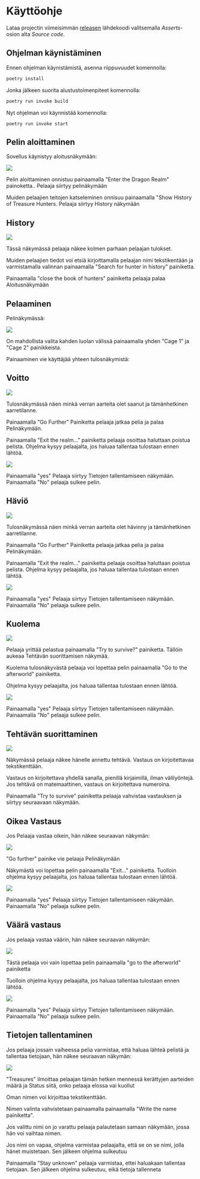 # Käyttöohje

Lataa projectin viimeisimmän [releasen](https://github.com/lina-ova/ot-harjoitystyo/releases) lähdekoodi valitsemalla _Asserts_-osion alta _Source code_.

## Ohjelman käynistäminen

Ennen ohjelman käynistämistä, asenna riippuvuudet komennolla:

```bash
poetry install
```

Jonka jälkeen suorita alustustoimenpiteet komennolla:

```bash
poetry run invoke build
```

Nyt ohjelman voi käynnistää komennolla:

```
poetry run invoke start
```

## Pelin aloittaminen

Sovellus käynistyy aloitusnäkymään: 

![](https://github.com/lina-ova/ot-harjoitystyo/blob/master/dokumentaatio/kuvat/hello_view.png)

Pelin aloittaminen onnistuu painaamalla "Enter the Dragon Realm" painoketta.. Pelaaja siirtyy pelinäkymään

Muiden pelaajien teitojen katseleminen onnisuu painaamalla "Show History of Treasure Hunters. Pelaaja siirtyy History näkymään

## History

![](https://github.com/lina-ova/ot-harjoitystyo/blob/master/dokumentaatio/kuvat/history.png)

Tässä näkymässä pelaaja näkee kolmen parhaan pelaajan tulokset. 

Muiden pelaajien tiedot voi etsiä kirjoittamalla pelaajan nimi tekstikentään ja varmistamalla valinnan painaamalla "Search for hunter in history" painiketta. 

Painaamalla "close the book of hunters" painiketta pelaaja palaa Aloitusnäkymään 

## Pelaaminen

Pelinäkymässä: 

![](https://github.com/lina-ova/ot-harjoitystyo/blob/master/dokumentaatio/kuvat/play_view.png)

On mahdollista valita kahden luolan välissä painaamalla yhden "Cage 1" ja "Cage 2" painikkeista. 

Painaaminen vie käyttäjää yhteen tulosnäkymistä:

## Voitto

![](https://github.com/lina-ova/ot-harjoitystyo/blob/master/dokumentaatio/kuvat/win_view.png)

Tulosnäkymässä näen minkä verran aarteita olet saanut ja tämänhetkinen aarretilanne. 

Painaamalla "Go Further" Painiketta pelaaja jatkaa pelia ja palaa Pelinäkymään.

Painaamalla "Exit the realm..." painiketta pelaaja osoittaa haluttaan poistua pelista. Ohjelma kysyy pelaajalta, jos haluaa tallentaa tulostaan ennen lähtöä.

![](https://github.com/lina-ova/ot-harjoitystyo/blob/master/dokumentaatio/kuvat/question.png)

Painaamalla "yes" Pelaaja siirtyy Tietojen tallentamiseen näkymään. Painaamalla "No" pelaaja sulkee pelin.

## Häviö

![](https://github.com/lina-ova/ot-harjoitystyo/blob/master/dokumentaatio/kuvat/loss.png)

Tulosnäkymässä näen minkä verran aarteita olet hävinny ja tämänhetkinen aarretilanne. 

Painaamalla "Go Further" Painiketta pelaaja jatkaa pelia ja palaa Pelinäkymään.

Painaamalla "Exit the realm..." painiketta pelaaja osoittaa haluttaan poistua pelista. Ohjelma kysyy pelaajalta, jos haluaa tallentaa tulostaan ennen lähtöä.

![](https://github.com/lina-ova/ot-harjoitystyo/blob/master/dokumentaatio/kuvat/question.png)

Painaamalla "yes" Pelaaja siirtyy Tietojen tallentamiseen näkymään. Painaamalla "No" pelaaja sulkee pelin.

## Kuolema

![](https://github.com/lina-ova/ot-harjoitystyo/blob/master/dokumentaatio/kuvat/gobbled_view.png)

Pelaaja yrittää pelastua painaamalla "Try to survive?" painiketta. Tällöin aukeaa Tehtävän suorittamisen näkymää.

Kuolema tulosnäkyvästä pelaaja voi lopettaa pelin painaamalla "Go to the afterworld" painiketta. 

Ohjelma kysyy pelaajalta, jos haluaa tallentaa tulostaan ennen lähtöä.

![](https://github.com/lina-ova/ot-harjoitystyo/blob/master/dokumentaatio/kuvat/question.png)

Painaamalla "yes" Pelaaja siirtyy Tietojen tallentamiseen näkymään. Painaamalla "No" pelaaja sulkee pelin.

## Tehtävän suorittaminen

![](https://github.com/lina-ova/ot-harjoitystyo/blob/master/dokumentaatio/kuvat/task_view.png)

Näkymässä pelaaja näkee hänelle annettu tehtävä. Vastaus on kirjoitettavaa tekstikenttään. 

Vastaus on kirjoitettava yhdellä sanalla, pienillä kirjaimillä, ilman välilyöntejä. Jos tehtävä on matemaattinen, vastaus on kirjoitettava numeroina. 

Painaamalla "Try to survive" painiketta pelaaja vahvistaa vastauksen ja siirtyy seuraavaan näkymään.

## Oikea Vastaus

Jos Pelaaja vastaa oikein, hän näkee seuraavan näkymän:

![](https://github.com/lina-ova/ot-harjoitystyo/blob/master/dokumentaatio/kuvat/survived_view.png)


"Go further" painike vie pelaaja Pelinäkymään

Näkymästä voi lopettaa pelin painaamalla "Exit..." painiketta.
Tuolloin ohjelma kysyy pelaajalta, jos haluaa tallentaa tulostaan ennen lähtöä.
 
 ![](https://github.com/lina-ova/ot-harjoitystyo/blob/master/dokumentaatio/kuvat/question.png)
 
Painaamalla "yes" Pelaaja siirtyy Tietojen tallentamiseen näkymään. Painaamalla "No" pelaaja sulkee pelin.

## Väärä vastaus

Jos pelaaja vastaa väärin, hän näkee seuraavan näkymän:

![](https://github.com/lina-ova/ot-harjoitystyo/blob/master/dokumentaatio/kuvat/digested_view.png)

Tästä pelaaja voi vain lopettaa pelin painaamalla "go to the afterworld" painiketta 

Tuolloin ohjelma kysyy pelaajalta, jos haluaa tallentaa tulostaan ennen lähtöä.

![](https://github.com/lina-ova/ot-harjoitystyo/blob/master/dokumentaatio/kuvat/question.png)

Painaamalla "yes" Pelaaja siirtyy Tietojen tallentamiseen näkymään. Painaamalla "No" pelaaja sulkee pelin.

## Tietojen tallentaminen

Jos pelaaja jossain vaiheessa pelia varmistaa, että haluaa lähteä pelistä ja tallentaa tietojaan, hän näkee seuraavan näkymän: 

![](https://github.com/lina-ova/ot-harjoitystyo/blob/master/dokumentaatio/kuvat/write_view.png)

"Treasures" ilmoittaa pelaajan tämän hetken mennessä kerättyjen aarteiden määrä ja Status siitä, onko pelaaja elossa vai kuollut

Oman nimen voi kirjoittaa tekstikenttään. 

Nimen valinta vahvistetaan painaamalla painaamalla "Write the name painiketta". 

Jos valittu nimi on jo varattu pelaaja palautetaan samaan näkymään, jossa hän voi vaihtaa nimen. 

Jos nimi on vapaa, ohjelma varmistaa pelaajalta, että se on se nimi, jolla hänet muistetaan. Sen jälkeen ohjelma sulkeutuu

Painaamalla "Stay unknown" pelaaja varmistaa, ettei haluakaan tallentaa tietojaan. Sen jälkeen ohjelma sulkeutuu, eikä tietoja tallenneta
